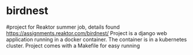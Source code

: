 # birdnest
#project for Reaktor summer job, details found https://assignments.reaktor.com/birdnest/
Project is a django web application running in a docker container. The container is in a kubernetes cluster.
Project comes with a Makefile for easy running
